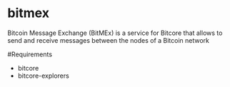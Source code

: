 # bitmex
Bitcoin Message Exchange (BitMEx) is a service for Bitcore that allows to send and receive messages between the nodes of a Bitcoin network

#Requirements
- bitcore
- bitcore-explorers
